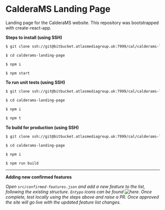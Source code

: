 # CalderaMS Landing Page

Landing page for the CalderaMS website. This repository was bootstrapped with create-react-app.

**Steps to install (using SSH)**

```bash
$ git clone ssh://git@bitbucket.atlasmediagroup.uk:7999/cal/calderams-landing-page.git

$ cd calderams-landing-page

$ npm i

$ npm start
```

**To run unit tests (using SSH)**

```bash
$ git clone ssh://git@bitbucket.atlasmediagroup.uk:7999/cal/calderams-landing-page.git

$ cd calderams-landing-page

$ npm i

$ npm t
```

**To build for production (using SSH)**

```bash
$ git clone ssh://git@bitbucket.atlasmediagroup.uk:7999/cal/calderams-landing-page.git

$ cd calderams-landing-page

$ npm i

$ npm run build
```

---

**Adding new confirmed features**

_Open `src/confirmed-features.json` and add a new feature to the list, following the existing structure. `Entypo` icons can be found ![here](https://cox-auto-kc.github.io/react-entypo/#/). Once complete, test locally using the steps above and raise a PR. Once approved the site will go live with the updated feature list changes._
